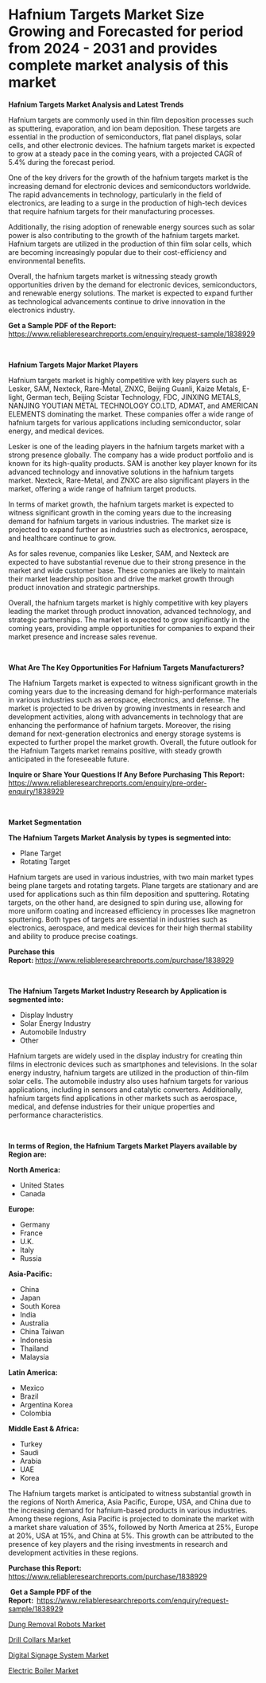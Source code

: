 <p><h1>Hafnium Targets Market Size Growing and Forecasted for period from 2024 - 2031 and provides complete market analysis of this market</h1></p><p><strong>Hafnium Targets Market Analysis and Latest Trends</strong></p>
<p><p>Hafnium targets are commonly used in thin film deposition processes such as sputtering, evaporation, and ion beam deposition. These targets are essential in the production of semiconductors, flat panel displays, solar cells, and other electronic devices. The hafnium targets market is expected to grow at a steady pace in the coming years, with a projected CAGR of 5.4% during the forecast period.</p><p>One of the key drivers for the growth of the hafnium targets market is the increasing demand for electronic devices and semiconductors worldwide. The rapid advancements in technology, particularly in the field of electronics, are leading to a surge in the production of high-tech devices that require hafnium targets for their manufacturing processes.</p><p>Additionally, the rising adoption of renewable energy sources such as solar power is also contributing to the growth of the hafnium targets market. Hafnium targets are utilized in the production of thin film solar cells, which are becoming increasingly popular due to their cost-efficiency and environmental benefits.</p><p>Overall, the hafnium targets market is witnessing steady growth opportunities driven by the demand for electronic devices, semiconductors, and renewable energy solutions. The market is expected to expand further as technological advancements continue to drive innovation in the electronics industry.</p></p>
<p><strong>Get a Sample PDF of the Report:&nbsp;</strong> <a href="https://www.reliableresearchreports.com/enquiry/request-sample/1838929">https://www.reliableresearchreports.com/enquiry/request-sample/1838929</a></p>
<p>&nbsp;</p>
<p><strong>Hafnium Targets Major Market Players</strong></p>
<p><p>Hafnium targets market is highly competitive with key players such as Lesker, SAM, Nexteck, Rare-Metal, ZNXC, Beijing Guanli, Kaize Metals, E-light, German tech, Beijing Scistar Technology, FDC, JINXING METALS, NANJING YOUTIAN METAL TECHNOLOGY CO.LTD, ADMAT, and AMERICAN ELEMENTS dominating the market. These companies offer a wide range of hafnium targets for various applications including semiconductor, solar energy, and medical devices.</p><p>Lesker is one of the leading players in the hafnium targets market with a strong presence globally. The company has a wide product portfolio and is known for its high-quality products. SAM is another key player known for its advanced technology and innovative solutions in the hafnium targets market. Nexteck, Rare-Metal, and ZNXC are also significant players in the market, offering a wide range of hafnium target products.</p><p>In terms of market growth, the hafnium targets market is expected to witness significant growth in the coming years due to the increasing demand for hafnium targets in various industries. The market size is projected to expand further as industries such as electronics, aerospace, and healthcare continue to grow.</p><p>As for sales revenue, companies like Lesker, SAM, and Nexteck are expected to have substantial revenue due to their strong presence in the market and wide customer base. These companies are likely to maintain their market leadership position and drive the market growth through product innovation and strategic partnerships.</p><p>Overall, the hafnium targets market is highly competitive with key players leading the market through product innovation, advanced technology, and strategic partnerships. The market is expected to grow significantly in the coming years, providing ample opportunities for companies to expand their market presence and increase sales revenue.</p></p>
<p>&nbsp;</p>
<p><strong>What Are The Key Opportunities For Hafnium Targets Manufacturers?</strong></p>
<p><p>The Hafnium Targets market is expected to witness significant growth in the coming years due to the increasing demand for high-performance materials in various industries such as aerospace, electronics, and defense. The market is projected to be driven by growing investments in research and development activities, along with advancements in technology that are enhancing the performance of hafnium targets. Moreover, the rising demand for next-generation electronics and energy storage systems is expected to further propel the market growth. Overall, the future outlook for the Hafnium Targets market remains positive, with steady growth anticipated in the foreseeable future.</p></p>
<p><strong>Inquire or Share Your Questions If Any Before Purchasing This Report:</strong> <a href="https://www.reliableresearchreports.com/enquiry/pre-order-enquiry/1838929">https://www.reliableresearchreports.com/enquiry/pre-order-enquiry/1838929</a></p>
<p>&nbsp;</p>
<p><strong>Market Segmentation</strong></p>
<p><strong>The Hafnium Targets Market Analysis by types is segmented into:</strong></p>
<p><ul><li>Plane Target</li><li>Rotating Target</li></ul></p>
<p><p>Hafnium targets are used in various industries, with two main market types being plane targets and rotating targets. Plane targets are stationary and are used for applications such as thin film deposition and sputtering. Rotating targets, on the other hand, are designed to spin during use, allowing for more uniform coating and increased efficiency in processes like magnetron sputtering. Both types of targets are essential in industries such as electronics, aerospace, and medical devices for their high thermal stability and ability to produce precise coatings.</p></p>
<p><strong>Purchase this Report:&nbsp;</strong><a href="https://www.reliableresearchreports.com/purchase/1838929">https://www.reliableresearchreports.com/purchase/1838929</a></p>
<p>&nbsp;</p>
<p><strong>The Hafnium Targets Market Industry Research by Application is segmented into:</strong></p>
<p><ul><li>Display Industry</li><li>Solar Energy Industry</li><li>Automobile Industry</li><li>Other</li></ul></p>
<p><p>Hafnium targets are widely used in the display industry for creating thin films in electronic devices such as smartphones and televisions. In the solar energy industry, hafnium targets are utilized in the production of thin-film solar cells. The automobile industry also uses hafnium targets for various applications, including in sensors and catalytic converters. Additionally, hafnium targets find applications in other markets such as aerospace, medical, and defense industries for their unique properties and performance characteristics.</p></p>
<p>&nbsp;</p>
<p><strong>In terms of Region, the Hafnium Targets Market Players available by Region are:</strong></p>
<p>
    <p> <strong> North America: </strong>
        <ul>
            <li>United States</li>
            <li>Canada</li>
        </ul>
        </p> 
    <p> <strong> Europe: </strong>
        <ul>
            <li>Germany</li>
            <li>France</li>
            <li>U.K.</li>
            <li>Italy</li>
            <li>Russia</li>
        </ul>
        </p> 
    <p> <strong> Asia-Pacific: </strong>
        <ul>
            <li>China</li>
            <li>Japan</li>
            <li>South Korea</li>
            <li>India</li>
            <li>Australia</li>
            <li>China Taiwan</li>
            <li>Indonesia</li>
            <li>Thailand</li>
            <li>Malaysia</li>
        </ul>
        </p> 
    <p> <strong> Latin America: </strong>
        <ul>
            <li>Mexico</li>
            <li>Brazil</li>
            <li>Argentina Korea</li>
            <li>Colombia</li>
        </ul>
        </p> 
    <p> <strong> Middle East & Africa: </strong>
        <ul>
            <li>Turkey</li>
            <li>Saudi</li>
            <li>Arabia</li>
            <li>UAE</li>
            <li>Korea</li>
        </ul>
    </p>
    </p>
<p><p>The Hafnium targets market is anticipated to witness substantial growth in the regions of North America, Asia Pacific, Europe, USA, and China due to the increasing demand for hafnium-based products in various industries. Among these regions, Asia Pacific is projected to dominate the market with a market share valuation of 35%, followed by North America at 25%, Europe at 20%, USA at 15%, and China at 5%. This growth can be attributed to the presence of key players and the rising investments in research and development activities in these regions.</p></p>
<p><strong>Purchase this Report: </strong><a href="https://www.reliableresearchreports.com/purchase/1838929">https://www.reliableresearchreports.com/purchase/1838929</a></p>
<p>&nbsp;<strong>Get a Sample PDF of the Report:&nbsp;&nbsp;</strong><a href="https://www.reliableresearchreports.com/enquiry/request-sample/1838929">https://www.reliableresearchreports.com/enquiry/request-sample/1838929</a></p>
<p><strong></strong></p>
<p><p><a href="https://iodized-pantydraco-05c.notion.site/Dung-Removal-Robots-Market-Research-Report-Reveals-The-Latest-Trends-And-Opportunities-of-this-Marke-60c32ed01e804d30a1ddbefb2fc44e37">Dung Removal Robots Market</a></p><p><a href="https://view.publitas.com/reportprime-1/drill-collars-market-research-report-forecasted-for-period-from-2024-2031-by-market-type-market-application-and-region/">Drill Collars Market</a></p><p><a href="https://view.publitas.com/reportprime-1/digital-signage-system-market-furnish-information-about-market-size-market-share-market-dynamics-and-projections-spanning-from-2024-to-2031/">Digital Signage System Market</a></p><p><a href="https://view.publitas.com/reportprime-1/electric-boiler-market-research-report-forecasted-for-period-from-2024-2031-by-market-type-market-application-and-region/">Electric Boiler Market</a></p></p>